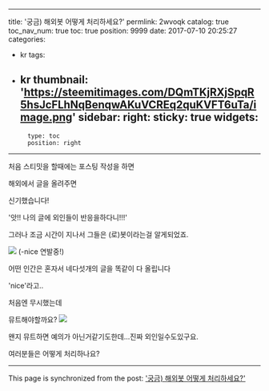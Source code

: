 
---
title: '궁금) 해외봇 어떻게 처리하세요?'
permlink: 2wvoqk
catalog: true
toc_nav_num: true
toc: true
position: 9999
date: 2017-07-10 20:25:27
categories:
- kr
tags:
- kr
thumbnail: 'https://steemitimages.com/DQmTKjRXjSpqR5hsJcFLhNqBenqwAKuVCREq2quKVFT6uTa/image.png'
sidebar:
    right:
        sticky: true
widgets:
    -
        type: toc
        position: right
---


처음 스티밋을 할때에는 포스팅 작성을 하면

해외에서 글을 올려주면

신기했습니다!

'앗!! 나의 글에 외인들이 반응을하다니!!!'

그러나 조금 시간이 지나서 그들은 (로)봇이라는걸 알게되었죠.

![](https://steemitimages.com/DQmTKjRXjSpqR5hsJcFLhNqBenqwAKuVCREq2quKVFT6uTa/image.png)
(-nice 연발중!)


어떤 인간은 혼자서 네다섯개의 글을 똑같이 다 올립니다

'nice'라고..

처음엔 무시했는데

뮤트해야할까요? 
![](https://steemitimages.com/DQmNMgj6iprjRsvmQzUEoWmEs42j4JYEPvRDFmqVaZcDtVs/image.png)

왠지 뮤트하면 예의가 아닌거같기도한데...진짜 외인일수도있구요.

여러분들은 어떻게 처리하나요?

- - -

This page is synchronized from the post: ['궁금) 해외봇 어떻게 처리하세요?'](https://steemit.com/@virus707/2wvoqk)
